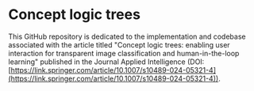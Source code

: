 # Concept logic trees 
This GitHub repository is dedicated to the implementation and codebase associated with the article titled "Concept logic trees: enabling user interaction for transparent image classification and human-in-the-loop learning" published in the Journal Applied Intelligence  (DOI: [https://link.springer.com/article/10.1007/s10489-024-05321-4](https://link.springer.com/article/10.1007/s10489-024-05321-4)).
